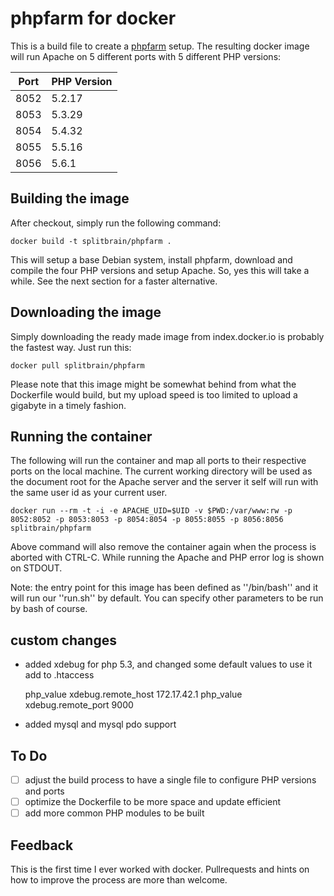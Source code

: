 phpfarm for docker
==================

This is a build file to create a [phpfarm](http://sourceforge.net/projects/phpfarm/)
setup. The resulting docker image will run Apache on 5 different ports with 5
different PHP versions:

Port | PHP Version
-----|-------------
8052 | 5.2.17
8053 | 5.3.29
8054 | 5.4.32
8055 | 5.5.16
8056 | 5.6.1

Building the image
------------------

After checkout, simply run the following command:

    docker build -t splitbrain/phpfarm .

This will setup a base Debian system, install phpfarm, download and compile the four
PHP versions and setup Apache. So, yes this will take a while. See the next section
for a faster alternative.

Downloading the image
-----------------

Simply downloading the ready made image from index.docker.io is probably the fastest
way. Just run this:

    docker pull splitbrain/phpfarm

Please note that this image might be somewhat behind from what the Dockerfile would
build, but my upload speed is too limited to upload a gigabyte in a timely fashion.

Running the container
---------------------

The following will run the container and map all ports to their respective ports on the
local machine. The current working directory will be used as the document root for
the Apache server and the server it self will run with the same user id as your current
user.

    docker run --rm -t -i -e APACHE_UID=$UID -v $PWD:/var/www:rw -p 8052:8052 -p 8053:8053 -p 8054:8054 -p 8055:8055 -p 8056:8056 splitbrain/phpfarm

Above command will also remove the container again when the process is aborted with
CTRL-C. While running the Apache and PHP error log is shown on STDOUT.

Note: the entry point for this image has been defined as ''/bin/bash'' and it will
run our ''run.sh'' by default. You can specify other parameters to be run by bash
of course.

custom changes
--------------
* added xdebug for php 5.3, and changed some default values
to use it add to .htaccess 

    php_value xdebug.remote_host      172.17.42.1
    php_value xdebug.remote_port      9000


* added mysql and mysql pdo support




To Do
-----

- [ ] adjust the build process to have a single file to configure PHP versions and ports
- [ ] optimize the Dockerfile to be more space and update efficient
- [ ] add more common PHP modules to be built

Feedback
--------

This is the first time I ever worked with docker. Pullrequests and hints on how
to improve the process are more than welcome.
